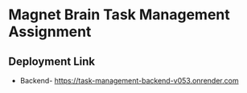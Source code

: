 # Magnet Brain Task Management Assignment

## Deployment Link

* Backend- https://task-management-backend-v053.onrender.com
